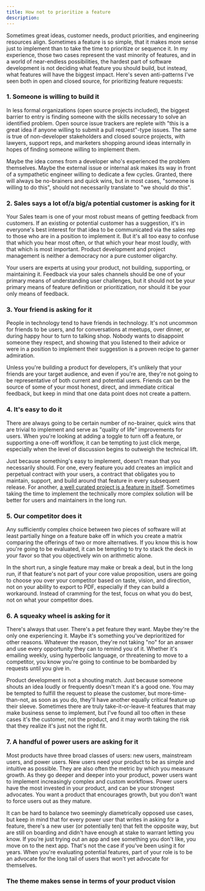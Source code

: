 ```yaml
---
title: How not to prioritize a feature
description:
---
```


Sometimes great ideas, customer needs, product priorities, and engineering resources align. Sometimes a feature is so simple, that it makes more sense just to implement than to take the time to prioritize or sequence it. In my experience, those two cases represent the vast minority of features, and in a world of near-endless possibilities, the hardest part of software development is not deciding what feature you should build, but instead, what features will have the biggest impact. Here's seven anti-patterns I've seen both in open and closed source, for prioritizing feature requests:

### 1. Someone is willing to build it

In less formal organizations (open source projects included), the biggest barrier to entry is finding someone with the skills necessary to solve an identified problem. Open source issue trackers are replete with "this is a great idea if anyone willing to submit a pull request"-type issues. The same is true of non-developer stakeholders and closed source projects, with lawyers, support reps, and marketers shopping around ideas internally in hopes of finding someone willing to implement them.

Maybe the idea comes from a developer who's experienced the problem themselves. Maybe the external issue or internal ask makes its way in front of a sympathetic engineer willing to dedicate a few cycles. Granted, there will always be no-brainers and quick wins, but in most cases, "someone is willing to do this", should not necessarily translate to "we should do this".

### 2. Sales says a lot of/a big/a potential customer is asking for it

Your Sales team is one of your most robust means of getting feedback from customers. If an existing or potential customer has a suggestion, it's in everyone's best interest for that idea to be communicated via the sales rep to those who are in a position to implement it. But it's all too easy to confuse that which you hear most often, or that which your hear most loudly, with that which is most important. Product development and project management is neither a democracy nor a pure customer oligarchy.

Your users are experts at using your product, not building, supporting, or maintaining it. Feedback via your sales channels should be one of your primary means of understanding user challenges, but it should not be your primary means of feature definition or prioritization, nor should it be your only means of feedback.

### 3. Your friend is asking for it

People in technology tend to have friends in technology. It's not uncommon for friends to be users, and for conversations at meetups, over dinner, or during happy hour to turn to talking shop. Nobody wants to disappoint someone they respect, and showing that you listened to their advice or were in a position to implement their suggestion is a proven recipe to garner admiration.

Unless you're building a product for developers, it's unlikely that your friends are your target audience, and even if you're are, they're not going to be representative of both current and potential users. Friends can be the source of some of your most honest, direct, and immediate critical feedback, but keep in mind that one data point does not create a pattern.

### 4. It's easy to do it

There are always going to be certain number of no-brainer, quick wins that are trivial to implement and serve as "quality of life" improvements for users. When you're looking at adding a toggle to turn off a feature, or supporting a one-off workflow, it can be tempting to just click merge, especially when the level of discussion begins to outweigh the technical lift.

Just because something's easy to implement, doesn't mean that you necessarily should. For one, every feature you add creates an implicit and perpetual contract with your users, a contract that obligates you to maintain, support, and build around that feature in every subsequent release. For another, [a well curated project is a feature in itself](http://ben.balter.com/2016/07/21/removing-a-feature-is-a-feature/). Sometimes taking the time to implement the technically more complex solution will be better for users and maintainers in the long run.

### 5. Our competitor does it

Any sufficiently complex choice between two pieces of software will at least partially hinge on a feature bake off in which you create a matrix comparing the offerings of two or more alternatives. If you know this is how you're going to be evaluated, it can be tempting to try to stack the deck in your favor so that you objectively win on arithmetic alone.

In the short run, a single feature may make or break a deal, but in the long run, if that feature's not part of your core value proposition, users are going to choose you over your competitor based on taste, vision, and direction, not on your ability to export to PDF, especially if they can build a workaround. Instead of cramming for the test, focus on what you do best, not on what your competitor does.

### 6. A squeaky wheel is asking for it

There's always that user. There's a pet feature they want. Maybe they're the only one experiencing it. Maybe it's something you've deprioritized for other reasons. Whatever the reason, they're not taking "no" for an answer and use every opportunity they can to remind you of it. Whether it's emailing weekly, using hyperbolic language, or threatening to move to a competitor, you know you're going to continue to be bombarded by requests until you give in.

Product development is not a shouting match. Just because someone shouts an idea loudly or frequently doesn't mean it's a good one. You may be tempted to fulfill the request to please the customer, but more-time-than-not, as soon as you do, they'll have another equally critical feature up their sleeve. Sometimes there are truly take-it-or-leave-it features that may make business sense to implement, but I've found all too often in these cases it's the customer, not the product, and it may worth taking the risk that they realize it's just not the right fit.

### 7. A handful of power users are asking for it

Most products have three broad classes of users: new users, mainstream users, and power users. New users need your product to be as simple and intuitive as possible. They are also often the metric by which you measure growth. As they go deeper and deeper into your product, power users want to implement increasingly complex and custom workflows. Power users have the most invested in your product, and can be your strongest advocates. You want a product that encourages growth, but you don't want to force users out as they mature.

It can be hard to balance two seemingly diametrically opposed use cases, but keep in mind that for every power user that writes in asking for a feature, there's a new user (or potentially ten) that felt the opposite way, but are still on boarding and didn't have enough at stake to warrant letting you know. If you're just trying out an app and see something you don't like, you move on to the next app. That's not the case if you've been using it for years. When you're evaluating potential features, part of your role is to be an advocate for the long tail of users that won't yet advocate for themselves.

### The theme makes sense in terms of your product vision
